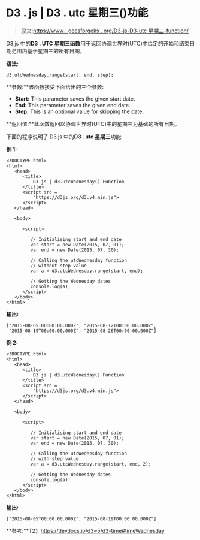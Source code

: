 # D3 . js | D3 . utc 星期三()功能

> 原文:[https://www . geesforgeks . org/D3-js-D3-utc 星期三-function/](https://www.geeksforgeeks.org/d3-js-d3-utcwednesday-function/)

D3.js 中的**D3 . UTC 星期三函数**用于返回协调世界时(UTC)中给定的开始和结束日期范围内基于星期三的所有日期。

**语法:**

```
d3.utcWednesday.range(start, end, step);
```

**参数:**该函数接受下面给出的三个参数:

*   **Start:** This parameter saves the given start date.
*   **End:** This parameter saves the given end date.
*   **Step:** This is an optional value for skipping the date.

**返回值:**此函数返回以协调世界时(UTC)中的星期三为基础的所有日期。

下面的程序说明了 D3.js 中的**D3 . utc 星期三**功能:

**例 1:**

```
<!DOCTYPE html>
<html>
   <head>
      <title>
          D3.js | d3.utcWednesday() Function 
      </title>
      <script src =
          "https://d3js.org/d3.v4.min.js">
      </script>
   </head>

   <body>

      <script>

         // Initialising start and end date
         var start = new Date(2015, 07, 01);
         var end = new Date(2015, 07, 30);

         // Calling the utcWednesday function
         // without step value
         var a = d3.utcWednesday.range(start, end);

         // Getting the Wednesday dates
         console.log(a);
      </script>
   </body>
</html>
```

**输出:**

```
["2015-08-05T00:00:00.000Z", "2015-08-12T00:00:00.000Z",
 "2015-08-19T00:00:00.000Z", "2015-08-26T00:00:00.000Z"]

```

**例 2:**

```
<!DOCTYPE html>
<html>
   <head>
      <title>
          D3.js | d3.utcWednesday() Function 
      </title>
      <script src =
          "https://d3js.org/d3.v4.min.js">
      </script>
   </head>

   <body>

      <script>

         // Initialising start and end date
         var start = new Date(2015, 07, 01);
         var end = new Date(2015, 07, 30);

         // Calling the utcWednesday function
         // with step value
         var a = d3.utcWednesday.range(start, end, 2);

         // Getting the Wednesday dates
         console.log(a);
      </script>
   </body>
</html>
```

**输出:**

```
["2015-08-05T00:00:00.000Z", "2015-08-19T00:00:00.000Z"]

```

**参考:**T2】https://devdocs.io/d3~5/d3-time#timeWednesday
